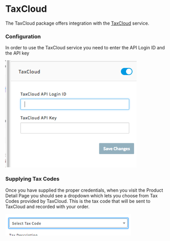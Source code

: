 # TaxCloud

The TaxCloud package offers integration with the [TaxCloud](https://taxcloud.net/) service.

### Configuration

In order to use the TaxCloud service you need to enter the API Login ID and the API key

![taxcloud-api-key](/assets/taxcloud-api-key.png)

### Supplying Tax Codes

Once you have supplied the proper credentials, when you visit the Product Detail Page you should
see a dropdown which lets you choose from Tax Codes provided by TaxCloud. This is the tax code that will be
sent to TaxCloud and recorded with your order.

![taxcloud-select-taxcodet](/assets/taxcloud-select-taxcodet.png)
